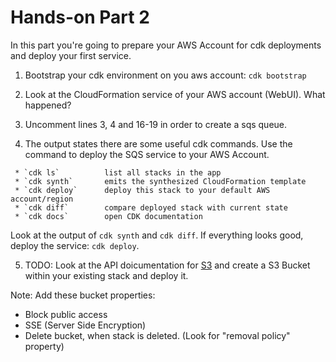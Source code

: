 # Hands-on Part 2

In this part you're going to prepare your AWS Account for cdk deployments and deploy your first service.

1. Bootstrap your cdk environment on you aws account: `cdk bootstrap`

2. Look at the CloudFormation service of your AWS account (WebUI). What happened?

3. Uncomment lines 3, 4 and 16-19 in order to create a sqs queue. 

4. The output states there are some useful cdk commands. Use the command to deploy the SQS service to your AWS Account.
```
 * `cdk ls`          list all stacks in the app
 * `cdk synth`       emits the synthesized CloudFormation template
 * `cdk deploy`      deploy this stack to your default AWS account/region
 * `cdk diff`        compare deployed stack with current state
 * `cdk docs`        open CDK documentation
```
Look at the output of `cdk synth` and `cdk diff`. If everything looks good, deploy the service: `cdk deploy`.

5. TODO: Look at the API doicumentation for [S3](https://docs.aws.amazon.com/cdk/api/v2/python/aws_cdk.aws_s3.html) and create a S3 Bucket within your existing stack and deploy it.

Note: Add these bucket properties:
- Block public access
- SSE (Server Side Encryption)
- Delete bucket, when stack is deleted. (Look for "removal policy" property)

